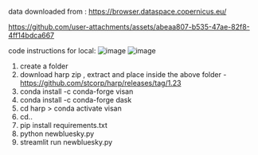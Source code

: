 data downloaded from :
https://browser.dataspace.copernicus.eu/ 


https://github.com/user-attachments/assets/abeaa807-b535-47ae-82f8-4ff14bdca667

code instructions for local:
![image](https://github.com/user-attachments/assets/a9821684-61c5-499e-85b3-ad2202289c45)
![image](https://github.com/user-attachments/assets/ff84ba92-93f3-45f9-a8e0-e6a21dd47c82)

1. create a folder
2. download harp zip , extract and place inside the above folder - https://github.com/stcorp/harp/releases/tag/1.23
3. conda install -c conda-forge visan
4. conda install -c conda-forge dask
5. cd harp > conda activate visan
6. cd..
7. pip install requirements.txt
8. python newbluesky.py
9. streamlit run newbluesky.py
    

